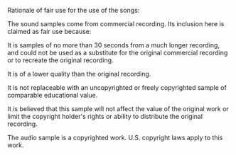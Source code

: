 
Rationale of fair use for the use of the songs:

The sound samples come from commercial recording. Its inclusion here is claimed as fair use because:

It is samples of no more than 30 seconds from a much longer recording, and could not be used as a substitute for the original commercial recording or to recreate the original recording.

It is of a lower quality than the original recording.

It is not replaceable with an uncopyrighted or freely copyrighted sample of comparable educational value.

It is believed that this sample will not affect the value of the original work or limit the copyright holder's rights or ability to distribute the original recording.

The audio sample is a copyrighted work. U.S. copyright laws apply to this work. 
